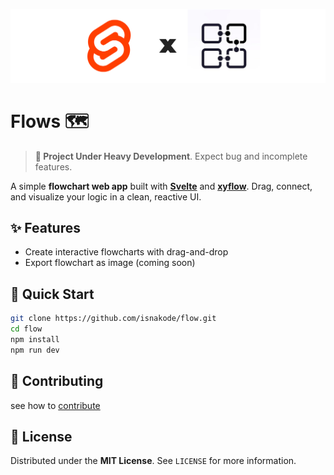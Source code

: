![svelte x xyflow](.github/assets/svelte_xyflow.png)
# Flows 🗺️

> **🚧 Project Under Heavy Development**.
> Expect bug and incomplete features.

A simple **flowchart web app** built with [**Svelte**](https://svelte.dev/) and [**xyflow**](https://xyflow.dev/). Drag, connect, and visualize your logic in a clean, reactive UI.

## ✨ Features

* Create interactive flowcharts with drag-and-drop
* Export flowchart as image (coming soon)

## 🚀 Quick Start

```bash
git clone https://github.com/isnakode/flow.git
cd flow
npm install
npm run dev
```

## 🤝 Contributing

see how to [contribute](https://docs.github.com/en/get-started/exploring-projects-on-github/contributing-to-a-project)

## 📄 License

Distributed under the **MIT License**. See `LICENSE` for more information.